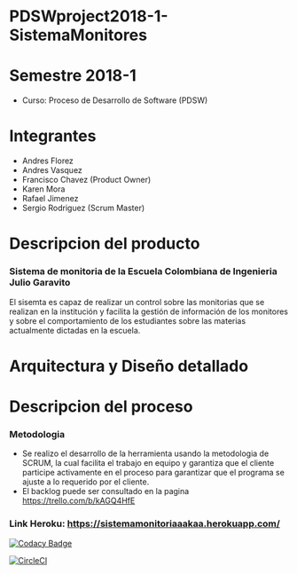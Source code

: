 # PDSWproject2018-1-SistemaMonitores
# Semestre 2018-1
   - Curso: Proceso de Desarrollo de Software (PDSW)

# Integrantes
  - Andres Florez
  - Andres Vasquez
  - Francisco Chavez (Product Owner)
  - Karen Mora
  - Rafael Jimenez
  - Sergio Rodriguez (Scrum Master)
 
# Descripcion del producto
###  Sistema de monitoria de la Escuela Colombiana de Ingenieria Julio Garavito
El sisemta es capaz de realizar un control sobre las monitorias que se realizan en la institución y facilita la gestión de información  de los monitores y sobre el comportamiento de los estudiantes sobre las materias actualmente dictadas en la escuela.

# Arquitectura y Diseño detallado 
# Descripcion del proceso
### Metodologia
 - Se realizo el desarrollo de la herramienta usando la metodologia de SCRUM, la cual facilita el trabajo en equipo y garantiza que el cliente participe activamente en el proceso para garantizar que el programa se ajuste a lo requerido por el cliente.
 - El backlog puede ser consultado en la pagina https://trello.com/b/kAGQ4HfE
 
 ### Link Heroku: https://sistemamonitoriaaakaa.herokuapp.com/ 
 


[![Codacy Badge](https://api.codacy.com/project/badge/Grade/e52d517d05884c939b6775374fdb6592)](https://www.codacy.com/app/rapahel-andres/PDSWproject2018-1-SistemaMonitores?utm_source=github.com&amp;utm_medium=referral&amp;utm_content=PDSWproject2018-1/PDSWproject2018-1-SistemaMonitores&amp;utm_campaign=Badge_Grade)



[![CircleCI](https://circleci.com/gh/PDSWproject2018-1/PDSWproject2018-1-SistemaMonitores.svg?style=svg)](https://circleci.com/gh/PDSWproject2018-1/PDSWproject2018-1-SistemaMonitores)

